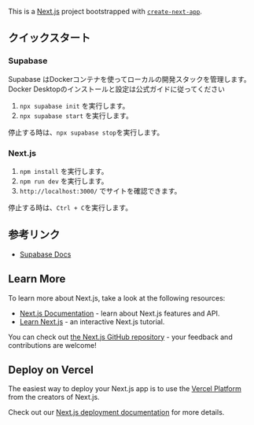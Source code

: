 This is a [Next.js](https://nextjs.org) project bootstrapped with [`create-next-app`](https://nextjs.org/docs/app/api-reference/cli/create-next-app).

## クイックスタート

### Supabase

Supabase はDockerコンテナを使ってローカルの開発スタックを管理します。Docker Desktopのインストールと設定は公式ガイドに従ってください

1. `npx supabase init` を実行します。
2. `npx supabase start` を実行します。

停止する時は、`npx supabase stop`を実行します。

### Next.js

1. `npm install` を実行します。
2. `npm run dev` を実行します。
3. `http://localhost:3000/` でサイトを確認できます。

停止する時は、`Ctrl + C`を実行します。

## 参考リンク

- [Supabase Docs](https://supabase.com/docs)

## Learn More

To learn more about Next.js, take a look at the following resources:

- [Next.js Documentation](https://nextjs.org/docs) - learn about Next.js features and API.
- [Learn Next.js](https://nextjs.org/learn) - an interactive Next.js tutorial.

You can check out [the Next.js GitHub repository](https://github.com/vercel/next.js) - your feedback and contributions are welcome!

## Deploy on Vercel

The easiest way to deploy your Next.js app is to use the [Vercel Platform](https://vercel.com/new?utm_medium=default-template&filter=next.js&utm_source=create-next-app&utm_campaign=create-next-app-readme) from the creators of Next.js.

Check out our [Next.js deployment documentation](https://nextjs.org/docs/app/building-your-application/deploying) for more details.
